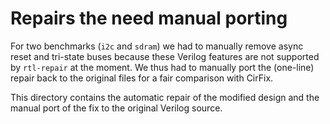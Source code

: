 # Repairs the need manual porting

For two benchmarks (`i2c` and `sdram`) we had to manually remove
async reset and tri-state buses because these Verilog features are
not supported by `rtl-repair` at the moment.
We thus had to manually port the (one-line) repair back to the
original files for a fair comparison with CirFix.

This directory contains the automatic repair of the modified design
and the manual port of the fix to the original Verilog source.
